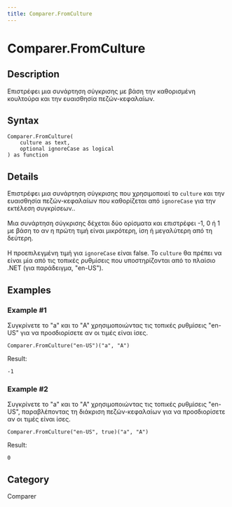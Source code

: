 ```yaml
---
title: Comparer.FromCulture
---
```


# Comparer.FromCulture


## Description

Επιστρέφει μια συνάρτηση σύγκρισης με βάση την καθορισμένη κουλτούρα και την ευαισθησία πεζών-κεφαλαίων.


## Syntax

```powerquery
Comparer.FromCulture(
    culture as text,
    optional ignoreCase as logical
) as function
```


## Details

Επιστρέφει μια συνάρτηση σύγκρισης που χρησιμοποιεί το <code>culture</code> και την ευαισθησία πεζών-κεφαλαίων που καθορίζεται από <code>ignoreCase</code> για την εκτέλεση συγκρίσεων..<br />      <br />      Μια συνάρτηση σύγκρισης δέχεται δύο ορίσματα και επιστρέφει -1, 0 ή 1 με βάση το αν η πρώτη τιμή είναι μικρότερη, ίση ή μεγαλύτερη από τη δεύτερη.<br />      <br />      Η προεπιλεγμένη τιμή για <code>ignoreCase</code> είναι false. Το <code>culture</code> θα πρέπει να είναι μία από τις τοπικές ρυθμίσεις που υποστηρίζονται από το πλαίσιο .NET (για παράδειγμα, "en-US").    


## Examples

### Example #1 
Συγκρίνετε το &#34;a&#34; και το &#34;A&#34; χρησιμοποιώντας τις τοπικές ρυθμίσεις &#34;en-US&#34; για να προσδιορίσετε αν οι τιμές είναι ίσες.
```powerquery
Comparer.FromCulture("en-US")("a", "A")
```

Result: 
```powerquery
-1
```


### Example #2 
Συγκρίνετε το &#34;a&#34; και το &#34;A&#34; χρησιμοποιώντας τις τοπικές ρυθμίσεις &#34;en-US&#34;, παραβλέποντας τη διάκριση πεζών-κεφαλαίων για να προσδιορίσετε αν οι τιμές είναι ίσες.
```powerquery
Comparer.FromCulture("en-US", true)("a", "A")
```

Result: 
```powerquery
0
```




## Category
Comparer
